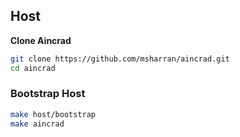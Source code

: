

## Host

**Clone Aincrad**

```bash
git clone https://github.com/msharran/aincrad.git
cd aincrad
```

### Bootstrap Host

```bash
make host/bootstrap
make aincrad
```

###
